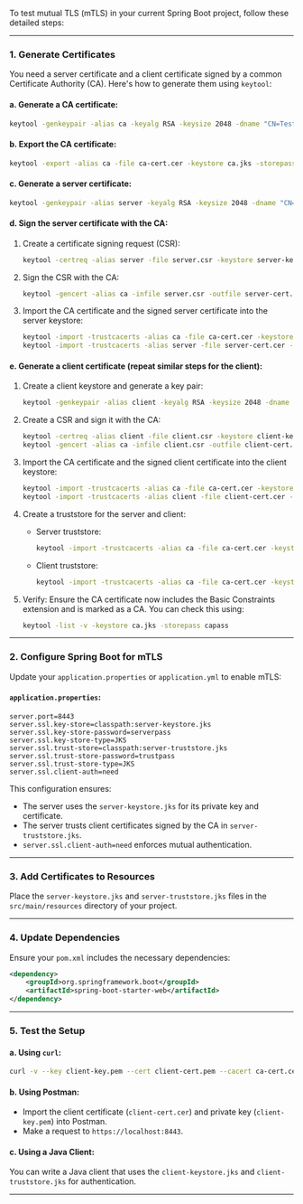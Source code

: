 To test mutual TLS (mTLS) in your current Spring Boot project, follow these detailed steps:

---

### 1. **Generate Certificates**
You need a server certificate and a client certificate signed by a common Certificate Authority (CA). Here's how to generate them using `keytool`:

#### a. Generate a CA certificate:
```bash
keytool -genkeypair -alias ca -keyalg RSA -keysize 2048 -dname "CN=Test CA, OU=Dev, O=Company, L=City, ST=State, C=US" -keypass capass -keystore ca.jks -storepass capass -ext bc:c
```

#### b. Export the CA certificate:
```bash
keytool -export -alias ca -file ca-cert.cer -keystore ca.jks -storepass capass
```

#### c. Generate a server certificate:
```bash
keytool -genkeypair -alias server -keyalg RSA -keysize 2048 -dname "CN=localhost, OU=Dev, O=Company, L=City, ST=State, C=US" -keypass serverpass -keystore server-keystore.jks -storepass serverpass
```

#### d. Sign the server certificate with the CA:
1. Create a certificate signing request (CSR):
   ```bash
   keytool -certreq -alias server -file server.csr -keystore server-keystore.jks -storepass serverpass
   ```

2. Sign the CSR with the CA:
   ```bash
   keytool -gencert -alias ca -infile server.csr -outfile server-cert.cer -keystore ca.jks -storepass capass
   ```

3. Import the CA certificate and the signed server certificate into the server keystore:
   ```bash
   keytool -import -trustcacerts -alias ca -file ca-cert.cer -keystore server-keystore.jks -storepass serverpass
   keytool -import -trustcacerts -alias server -file server-cert.cer -keystore server-keystore.jks -storepass serverpass
   ```

#### e. Generate a client certificate (repeat similar steps for the client):
1. Create a client keystore and generate a key pair:
   ```bash
   keytool -genkeypair -alias client -keyalg RSA -keysize 2048 -dname "CN=Client, OU=Dev, O=Company, L=City, ST=State, C=US" -keypass clientpass -keystore client-keystore.jks -storepass clientpass
   ```

2. Create a CSR and sign it with the CA:
   ```bash
   keytool -certreq -alias client -file client.csr -keystore client-keystore.jks -storepass clientpass
   keytool -gencert -alias ca -infile client.csr -outfile client-cert.cer -keystore ca.jks -storepass capass
   ```

3. Import the CA certificate and the signed client certificate into the client keystore:
   ```bash
   keytool -import -trustcacerts -alias ca -file ca-cert.cer -keystore client-keystore.jks -storepass clientpass
   keytool -import -trustcacerts -alias client -file client-cert.cer -keystore client-keystore.jks -storepass clientpass
   ```

4. Create a truststore for the server and client:
    - Server truststore:
      ```bash
      keytool -import -trustcacerts -alias ca -file ca-cert.cer -keystore server-truststore.jks -storepass trustpass
      ```
    - Client truststore:
      ```bash
      keytool -import -trustcacerts -alias ca -file ca-cert.cer -keystore client-truststore.jks -storepass trustpass
      ```
5. Verify: Ensure the CA certificate now includes the Basic Constraints extension and is marked as a CA. You can check this using:
      ```bash
      keytool -list -v -keystore ca.jks -storepass capass
      ```
---

### 2. **Configure Spring Boot for mTLS**
Update your `application.properties` or `application.yml` to enable mTLS:

#### `application.properties`:
```properties
server.port=8443
server.ssl.key-store=classpath:server-keystore.jks
server.ssl.key-store-password=serverpass
server.ssl.key-store-type=JKS
server.ssl.trust-store=classpath:server-truststore.jks
server.ssl.trust-store-password=trustpass
server.ssl.trust-store-type=JKS
server.ssl.client-auth=need
```

This configuration ensures:
- The server uses the `server-keystore.jks` for its private key and certificate.
- The server trusts client certificates signed by the CA in `server-truststore.jks`.
- `server.ssl.client-auth=need` enforces mutual authentication.

---

### 3. **Add Certificates to Resources**
Place the `server-keystore.jks` and `server-truststore.jks` files in the `src/main/resources` directory of your project.

---

### 4. **Update Dependencies**
Ensure your `pom.xml` includes the necessary dependencies:
```xml
<dependency>
    <groupId>org.springframework.boot</groupId>
    <artifactId>spring-boot-starter-web</artifactId>
</dependency>
```

---

### 5. **Test the Setup**
#### a. Using `curl`:
```bash
curl -v --key client-key.pem --cert client-cert.pem --cacert ca-cert.cer https://localhost:8443
```

#### b. Using Postman:
- Import the client certificate (`client-cert.cer`) and private key (`client-key.pem`) into Postman.
- Make a request to `https://localhost:8443`.

#### c. Using a Java Client:
You can write a Java client that uses the `client-keystore.jks` and `client-truststore.jks` for authentication.

---